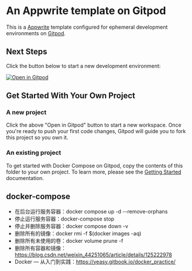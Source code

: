 # An Appwrite template on Gitpod

This is a [Appwrite](https://appwrite.io/) template configured for ephemeral development environments on [Gitpod](https://www.gitpod.io/).

## Next Steps

Click the button below to start a new development environment:

[![Open in Gitpod](https://gitpod.io/button/open-in-gitpod.svg)](https://gitpod.io/#https://github.com/appwrite/integration-for-gitpod)

## Get Started With Your Own Project

### A new project

Click the above "Open in Gitpod" button to start a new workspace. Once you're ready to push your first code changes, Gitpod will guide you to fork this project so you own it.

### An existing project

To get started with Docker Compose on Gitpod, copy the contents of this folder to your own project. To learn more, please see the [Getting Started](https://www.gitpod.io/docs/getting-started) documentation.

## docker-compose

- 在后台运行服务容器：docker compose up -d --remove-orphans
- 停止运行服务容器：docker-compose stop
- 停止并删除服务容器：docker compose down -v
- 删除所有的镜像：docker rmi -f $(docker images -aq)
- 删除所有未使用的卷：docker volume prune -f
- 删除所有容器和镜像：https://blog.csdn.net/weixin_44251065/article/details/125222978
- Docker — 从入门到实践：https://yeasy.gitbook.io/docker_practice/
